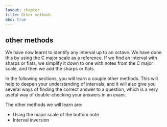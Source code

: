```yaml
---
layout: chapter
title: Other methods
abc: true
---
```



## other methods 

We have now learnt to identify any interval up to an octave. 
We have done this by using the C major scale as a reference. 
If we find an interval with sharps or flats, we simplify it down to one with notes from the C major scale, and then we add the sharps or flats. 

In the following sections, you will learn a couple other methods. 
This will help to deepen your understanding of intervals, and it will also give you several ways of finding the correct answer to a question, which is a very useful way of double-checking your answers in an exam. 

The other methods we will learn are:  

- Using the major scale of the bottom note
- Interval inversion

